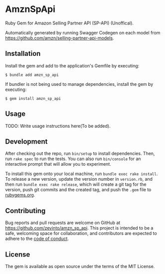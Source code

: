 # AmznSpApi

Ruby Gem for Amazon Selling Partner API (SP-API) (Unoffical).

Automatically generated by running Swagger Codegen on each model from https://github.com/amzn/selling-partner-api-models.

## Installation

Install the gem and add to the application's Gemfile by executing:

    $ bundle add amzn_sp_api

If bundler is not being used to manage dependencies, install the gem by executing:

    $ gem install amzn_sp_api

## Usage

TODO: Write usage instructions here(To be added).

## Development

After checking out the repo, run `bin/setup` to install dependencies. Then, run `rake spec` to run the tests. You can also run `bin/console` for an interactive prompt that will allow you to experiment.

To install this gem onto your local machine, run `bundle exec rake install`. To release a new version, update the version number in `version.rb`, and then run `bundle exec rake release`, which will create a git tag for the version, push git commits and the created tag, and push the `.gem` file to [rubygems.org](https://rubygems.org).

## Contributing

Bug reports and pull requests are welcome on GitHub at https://github.com/zevinto/amzn_sp_api. This project is intended to be a safe, welcoming space for collaboration, and contributors are expected to adhere to the [code of conduct](https://github.com/zevinto/amzn_sp_api/blob/master/CODE_OF_CONDUCT.md).


## License

The gem is available as open source under the terms of the MIT License.